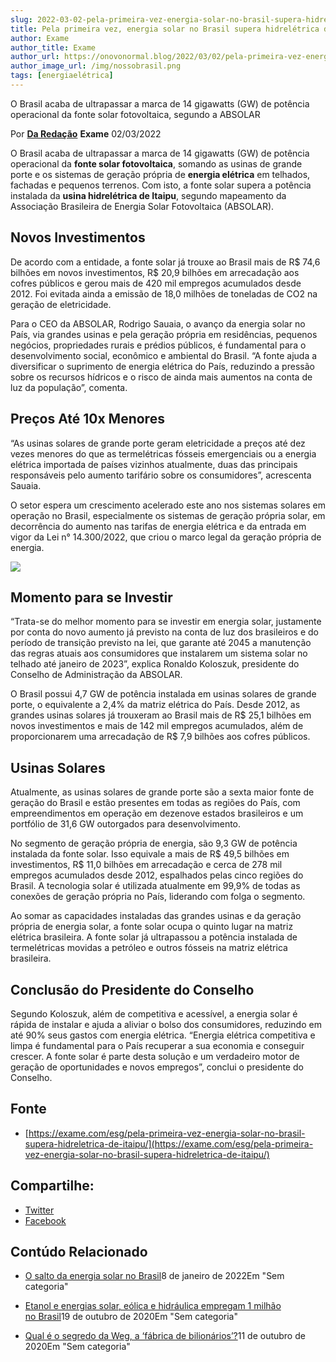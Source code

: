 ```yaml
---
slug: 2022-03-02-pela-primeira-vez-energia-solar-no-brasil-supera-hidreletrica-de-itaipu
title: Pela primeira vez, energia solar no Brasil supera hidrelétrica de Itaipu
author: Exame
author_title: Exame
author_url: https://onovonormal.blog/2022/03/02/pela-primeira-vez-energia-solar-no-brasil-supera-hidreletrica-de-itaipu/
author_image_url: /img/nossobrasil.png
tags: [energiaelétrica]
---
```


O Brasil acaba de ultrapassar a marca de 14 gigawatts (GW) de potência operacional da fonte solar fotovoltaica, segundo a ABSOLAR

<!--truncate-->

Por [**Da Redação**](https://exame.com/autor/wpvipabril) **Exame** 02/03/2022 

O Brasil acaba de ultrapassar a marca de 14 gigawatts (GW) de potência operacional da **fonte solar fotovoltaica**, somando as usinas de grande porte e os sistemas de geração própria de **energia elétrica** em telhados, fachadas e pequenos terrenos. Com isto, a fonte solar supera a potência instalada da **usina hidrelétrica de Itaipu**, segundo mapeamento da Associação Brasileira de Energia Solar Fotovoltaica (ABSOLAR).

## Novos Investimentos

De acordo com a entidade, a fonte solar já trouxe ao Brasil mais de R$ 74,6 bilhões em novos investimentos, R$ 20,9 bilhões em arrecadação aos cofres públicos e gerou mais de 420 mil empregos acumulados desde 2012. Foi evitada ainda a emissão de 18,0 milhões de toneladas de CO2 na geração de eletricidade.

Para o CEO da ABSOLAR, Rodrigo Sauaia, o avanço da energia solar no País, via grandes usinas e pela geração própria em residências, pequenos negócios, propriedades rurais e prédios públicos, é fundamental para o desenvolvimento social, econômico e ambiental do Brasil. “A fonte ajuda a diversificar o suprimento de energia elétrica do País, reduzindo a pressão sobre os recursos hídricos e o risco de ainda mais aumentos na conta de luz da população”, comenta.

## Preços Até 10x Menores

“As usinas solares de grande porte geram eletricidade a preços até dez vezes menores do que as termelétricas fósseis emergenciais ou a energia elétrica importada de países vizinhos atualmente, duas das principais responsáveis pelo aumento tarifário sobre os consumidores”, acrescenta Sauaia.

O setor espera um crescimento acelerado este ano nos sistemas solares em operação no Brasil, especialmente os sistemas de geração própria solar, em decorrência do aumento nas tarifas de energia elétrica e da entrada em vigor da Lei n° 14.300/2022, que criou o marco legal da geração própria de energia.

![ ](https://lh4.googleusercontent.com/zhzW_qcFlmLroddfuYo5E-TMw70sflM3JPGGAgk2oUSUHLGPC-qfOiRj2kdM-7neeJP0hpu-OGX4jCpKZc1S4xftNJI_t_wWY36Gq1iZqcUMcQPgT49lus1Mtx5g0Nw_NkUYYoo7)

## Momento para se Investir

“Trata-se do melhor momento para se investir em energia solar, justamente por conta do novo aumento já previsto na conta de luz dos brasileiros e do período de transição previsto na lei, que garante até 2045 a manutenção das regras atuais aos consumidores que instalarem um sistema solar no telhado até janeiro de 2023”, explica Ronaldo Koloszuk, presidente do Conselho de Administração da ABSOLAR.

O Brasil possui 4,7 GW de potência instalada em usinas solares de grande porte, o equivalente a 2,4% da matriz elétrica do País. Desde 2012, as grandes usinas solares já trouxeram ao Brasil mais de R$ 25,1 bilhões em novos investimentos e mais de 142 mil empregos acumulados, além de proporcionarem uma arrecadação de R$ 7,9 bilhões aos cofres públicos.

## Usinas Solares

Atualmente, as usinas solares de grande porte são a sexta maior fonte de geração do Brasil e estão presentes em todas as regiões do País, com empreendimentos em operação em dezenove estados brasileiros e um portfólio de 31,6 GW outorgados para desenvolvimento.

No segmento de geração própria de energia, são 9,3 GW de potência instalada da fonte solar. Isso equivale a mais de R$ 49,5 bilhões em investimentos, R$ 11,0 bilhões em arrecadação e cerca de 278 mil empregos acumulados desde 2012, espalhados pelas cinco regiões do Brasil. A tecnologia solar é utilizada atualmente em 99,9% de todas as conexões de geração própria no País, liderando com folga o segmento.

Ao somar as capacidades instaladas das grandes usinas e da geração própria de energia solar, a fonte solar ocupa o quinto lugar na matriz elétrica brasileira. A fonte solar já ultrapassou a potência instalada de termelétricas movidas a petróleo e outros fósseis na matriz elétrica brasileira.

## Conclusão do Presidente do Conselho

Segundo Koloszuk, além de competitiva e acessível, a energia solar é rápida de instalar e ajuda a aliviar o bolso dos consumidores, reduzindo em até 90% seus gastos com energia elétrica. “Energia elétrica competitiva e limpa é fundamental para o País recuperar a sua economia e conseguir crescer. A fonte solar é parte desta solução e um verdadeiro motor de geração de oportunidades e novos empregos”, conclui o presidente do Conselho.

## Fonte

 - [https://exame.com/esg/pela-primeira-vez-energia-solar-no-brasil-supera-hidreletrica-de-itaipu/](https://exame.com/esg/pela-primeira-vez-energia-solar-no-brasil-supera-hidreletrica-de-itaipu/)

## Compartilhe:

*   [Twitter](https://onovonormal.blog/2022/03/02/pela-primeira-vez-energia-solar-no-brasil-supera-hidreletrica-de-itaipu/?share=twitter&nb=1 "Clique para compartilhar no Twitter")
*   [Facebook](https://onovonormal.blog/2022/03/02/pela-primeira-vez-energia-solar-no-brasil-supera-hidreletrica-de-itaipu/?share=facebook&nb=1 "Clique para compartilhar no Facebook")

## Contúdo Relacionado

 - [O salto da energia solar no Brasil](https://onovonormal.blog/2022/01/08/o-salto-da-energia-solar-no-brasil/ "O salto da energia solar no Brasil")8 de janeiro de 2022Em "Sem categoria"

 - [Etanol e energias solar, eólica e hidráulica empregam 1 milhão no Brasil](https://onovonormal.blog/2020/10/19/etanol-e-energias-solar-eolica-e-hidraulica-empregam-1-milhao-no-brasil/ "Etanol e energias solar, eólica e hidráulica empregam 1 milhão no Brasil")19 de outubro de 2020Em "Sem categoria"

 - [Qual é o segredo da Weg, a ‘fábrica de bilionários’?](https://onovonormal.blog/2020/10/11/qual-e-o-segredo-da-weg-a-fabrica-de-bilionarios/ "Qual é o segredo da Weg, a ‘fábrica de bilionários’?")11 de outubro de 2020Em "Sem categoria"